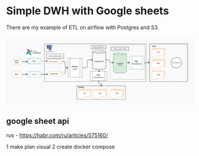 # Simple DWH with Google sheets
There are my example of ETL on airflow with Postgres and S3.


![Alt text](https://github.com/Kirus971/dwh/blob/main/img/Screenshot%202024-09-18%20at%209.26.29%20PM.png)

## google sheet api
rus - https://habr.com/ru/articles/575160/


1 make plan visual
2 create docker compose 
